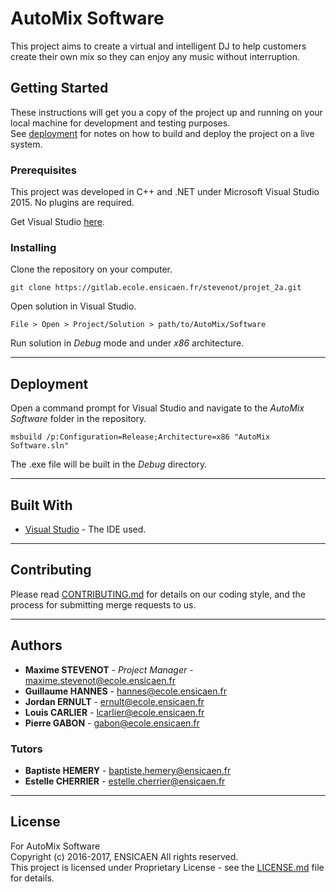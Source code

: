 # AutoMix Software

This project aims to create a virtual and intelligent DJ to help customers create their own mix so they can enjoy any music without interruption.

## Getting Started

These instructions will get you a copy of the project up and running on your local machine for development and testing purposes.  
See [deployment](#deployment) for notes on how to build and deploy the project on a live system.

### Prerequisites

This project was developed in C++ and .NET under Microsoft Visual Studio 2015. No plugins are required.

Get Visual Studio [here](https://www.visualstudio.com/downloads/).

### Installing

Clone the repository on your computer.

```
git clone https://gitlab.ecole.ensicaen.fr/stevenot/projet_2a.git
```

Open solution in Visual Studio.

```
File > Open > Project/Solution > path/to/AutoMix/Software
```

Run solution in *Debug* mode and under *x86* architecture.

----------

## Deployment

Open a command prompt for Visual Studio and navigate to the *AutoMix Software* folder in the repository.
```
msbuild /p:Configuration=Release;Architecture=x86 "AutoMix Software.sln"
```
The .exe file will be built in the *Debug* directory.

----------

## Built With

 - [Visual Studio](https://www.visualstudio.com/) - The IDE used.

----------

## Contributing

Please read [CONTRIBUTING.md](CONTRIBUTING.md) for details on our coding style, and the process for submitting merge requests to us.

----------

## Authors

 - **Maxime STEVENOT** - *Project Manager* - <maxime.stevenot@ecole.ensicaen.fr>
 - **Guillaume HANNES** - <hannes@ecole.ensicaen.fr>
 - **Jordan ERNULT** - <ernult@ecole.ensicaen.fr>
 - **Louis CARLIER** - <lcarlier@ecole.ensicaen.fr>
 - **Pierre GABON** - <gabon@ecole.ensicaen.fr>

### Tutors

 - **Baptiste HEMERY** - <baptiste.hemery@ensicaen.fr>
 - **Estelle CHERRIER** - <estelle.cherrier@ensicaen.fr>

----------

## License

For AutoMix Software  
Copyright (c) 2016-2017, ENSICAEN All rights reserved.  
This project is licensed under Proprietary License - see the [LICENSE.md](LICENSE.md) file for details.